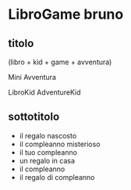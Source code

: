 # LibroGame bruno

## titolo
(libro + kid + game + avventura)

Mini Avventura

LibroKid
AdventureKid

## sottotitolo
- il regalo nascosto
- il compleanno misterioso
- il tuo compleanno
- un regalo in casa
- il compleanno
- il regalo di compleanno